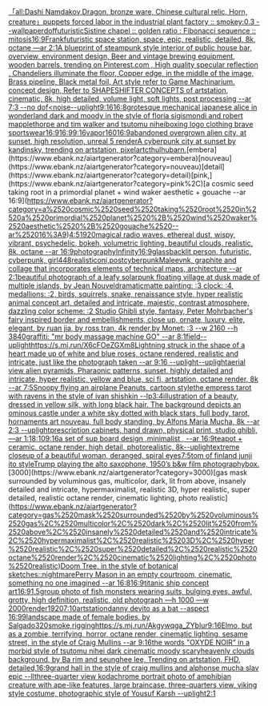 [「all:Dashi Namdakov,Dragon, bronze ware, Chinese cultural relic, Horn, creature」](https://www.ebank.nz/aiartgenerator?category=%E3%80%8Call%3ADashi%2520Namdakov%2CDragon%2C%2520bronze%2520ware%2C%2520Chinese%2520cultural%2520relic%2C%2520Horn%2C%2520creature%E3%80%8D)[puppets forced labor in the industrial plant factory :: smokey:0.3 --wallpaper](https://www.ebank.nz/aiartgenerator?category=puppets%2520forced%2520labor%2520in%2520the%2520industrial%2520plant%2520factory%2520%3A%3A%2520smokey%3A0.3%2520--wallpaper)[dof](https://www.ebank.nz/aiartgenerator?category=dof)[futuristic](https://www.ebank.nz/aiartgenerator?category=futuristic)[Sistine chapel :: golden ratio : Fibonacci sequence :: mitosis](https://www.ebank.nz/aiartgenerator?category=Sistine%2520chapel%2520%3A%3A%2520golden%2520ratio%2520%3A%2520Fibonacci%2520sequence%2520%3A%3A%2520mitosis)[16:9](https://www.ebank.nz/aiartgenerator?category=16%3A9)[Frank](https://www.ebank.nz/aiartgenerator?category=Frank)[futuristic space station, space, epic, realistic, detailed, 8k, octane —ar 2:1](https://www.ebank.nz/aiartgenerator?category=futuristic%2520space%2520station%2C%2520space%2C%2520epic%2C%2520realistic%2C%2520detailed%2C%25208k%2C%2520octane%2520%E2%80%94ar%25202%3A1)[A blueprint of steampunk style interior of public house bar,  overview, environment  design,  Beer and vintage brewing equipment, wooden barrels,  trending on Pinterest.com  , High quality specular reflection ,  Chandeliers illuminate the floor, Copper  edge, in the middle of the image, Brass pipeline,  Black metal foil,  Art style refer to Game Machinarium.  concept design, Refer to SHAPESHIFTER CONCEPTS  of artstation, cinematic,  8k, high detailed,  volume light,  soft lights,  post processing    --ar 7:3   --no dof](https://www.ebank.nz/aiartgenerator?category=A%2520blueprint%2520of%2520steampunk%2520style%2520interior%2520of%2520public%2520house%2520bar%2C%2520%2520overview%2C%2520environment%2520%2520design%2C%2520%2520Beer%2520and%2520vintage%2520brewing%2520equipment%2C%2520wooden%2520barrels%2C%2520%2520trending%2520on%2520Pinterest.com%2520%2520%2C%2520High%2520quality%2520specular%2520reflection%2520%2C%2520%2520Chandeliers%2520illuminate%2520the%2520floor%2C%2520Copper%2520%2520edge%2C%2520in%2520the%2520middle%2520of%2520the%2520image%2C%2520Brass%2520pipeline%2C%2520%2520Black%2520metal%2520foil%2C%2520%2520Art%2520style%2520refer%2520to%2520Game%2520Machinarium.%2520%2520concept%2520design%2C%2520Refer%2520to%2520SHAPESHIFTER%2520CONCEPTS%2520%2520of%2520artstation%2C%2520cinematic%2C%2520%25208k%2C%2520high%2520detailed%2C%2520%2520volume%2520light%2C%2520%2520soft%2520lights%2C%2520%2520post%2520processing%2520%2520%2520%2520--ar%25207%3A3%2520%2520%2520--no%2520dof)[<noise](https://www.ebank.nz/aiartgenerator?category=%3Cnoise)[](https://www.ebank.nz/aiartgenerator?category=)[--uplight](https://www.ebank.nz/aiartgenerator?category=--uplight)[9:16](https://www.ebank.nz/aiartgenerator?category=9%3A16)[16:8](https://www.ebank.nz/aiartgenerator?category=16%3A8)[grotesque mechanical japanese alice in wonderland dark and moody in the style of floria sigismondi and robert mapplethorpe and tim walker and tsutomu nihei](https://www.ebank.nz/aiartgenerator?category=grotesque%2520mechanical%2520japanese%2520alice%2520in%2520wonderland%2520dark%2520and%2520moody%2520in%2520the%2520style%2520of%2520floria%2520sigismondi%2520and%2520robert%2520mapplethorpe%2520and%2520tim%2520walker%2520and%2520tsutomu%2520nihei)[boxing logo clothing brave sportswear](https://www.ebank.nz/aiartgenerator?category=boxing%2520logo%2520clothing%2520brave%2520sportswear)[16:9](https://www.ebank.nz/aiartgenerator?category=16%3A9)[16:9](https://www.ebank.nz/aiartgenerator?category=16%3A9)[9:16](https://www.ebank.nz/aiartgenerator?category=9%3A16)[vapor](https://www.ebank.nz/aiartgenerator?category=vapor)[1](https://www.ebank.nz/aiartgenerator?category=1)[60](https://www.ebank.nz/aiartgenerator?category=60)[16:9](https://www.ebank.nz/aiartgenerator?category=16%3A9)[abandoned overgrown alien city, at sunset, high resolution, unreal 5 render](https://www.ebank.nz/aiartgenerator?category=abandoned%2520overgrown%2520alien%2520city%2C%2520at%2520sunset%2C%2520high%2520resolution%2C%2520unreal%25205%2520render)[A cyberpunk city at sunset by kandinsky, trending on artstation, pixelart](https://www.ebank.nz/aiartgenerator?category=A%2520cyberpunk%2520city%2520at%2520sunset%2520by%2520kandinsky%2C%2520trending%2520on%2520artstation%2C%2520pixelart)[cthulhu](https://www.ebank.nz/aiartgenerator?category=cthulhu)[barn.](https://www.ebank.nz/aiartgenerator?category=barn.)[embera](https://www.ebank.nz/aiartgenerator?category=embera)[nouveau](https://www.ebank.nz/aiartgenerator?category=nouveau)[detail](https://www.ebank.nz/aiartgenerator?category=detail)[pink,](https://www.ebank.nz/aiartgenerator?category=pink%2C)[a cosmic seed taking root in a primordial planet + wind waker aesthetic + gouache --ar 16:9](https://www.ebank.nz/aiartgenerator?category=a%2520cosmic%2520seed%2520taking%2520root%2520in%2520a%2520primordial%2520planet%2520%2B%2520wind%2520waker%2520aesthetic%2520%2B%2520gouache%2520--ar%252016%3A9)[4:5](https://www.ebank.nz/aiartgenerator?category=4%3A5)[1920](https://www.ebank.nz/aiartgenerator?category=1920)[magical radio waves, ethereal dust, wispy, vibrant, psychedelic, bokeh, volumetric lighting, beautiful clouds, realistic, 8k, octane --ar 16:9](https://www.ebank.nz/aiartgenerator?category=magical%2520radio%2520waves%2C%2520ethereal%2520dust%2C%2520wispy%2C%2520vibrant%2C%2520psychedelic%2C%2520bokeh%2C%2520volumetric%2520lighting%2C%2520beautiful%2520clouds%2C%2520realistic%2C%25208k%2C%2520octane%2520--ar%252016%3A9)[photography](https://www.ebank.nz/aiartgenerator?category=photography)[Infinity](https://www.ebank.nz/aiartgenerator?category=Infinity)[16:9](https://www.ebank.nz/aiartgenerator?category=16%3A9)[glass](https://www.ebank.nz/aiartgenerator?category=glass)[backlit person, futuristic, cyberpunk, girl](https://www.ebank.nz/aiartgenerator?category=backlit%2520person%2C%2520futuristic%2C%2520cyberpunk%2C%2520girl)[448](https://www.ebank.nz/aiartgenerator?category=448)[realistic](https://www.ebank.nz/aiartgenerator?category=realistic)[oni,postcyberpunk](https://www.ebank.nz/aiartgenerator?category=oni%2Cpostcyberpunk)[Maleev](https://www.ebank.nz/aiartgenerator?category=Maleev)[nk, graphite and collage that incorporates elements of technical maps, architecture --ar 2:1](https://www.ebank.nz/aiartgenerator?category=nk%2C%2520graphite%2520and%2520collage%2520that%2520incorporates%2520elements%2520of%2520technical%2520maps%2C%2520architecture%2520--ar%25202%3A1)[beautiful photograph of a leafy solarpunk floating village at dusk made of multiple islands, by Jean Nouvel](https://www.ebank.nz/aiartgenerator?category=beautiful%2520photograph%2520of%2520a%2520leafy%2520solarpunk%2520floating%2520village%2520at%2520dusk%2520made%2520of%2520multiple%2520islands%2C%2520by%2520Jean%2520Nouvel)[dramatic](https://www.ebank.nz/aiartgenerator?category=dramatic)[matte painting: :3 clock: :4, medallions: :2, birds, squirrels, snake, renaissance style, hyper realistic animal concept art, detailed and intricate, majestic, contrast atmosphere, dazzling color scheme: :2 Studio Ghibli style, fantasy, Peter Mohrbacher's fairy inspired border and embellishments, close up, ornate, luxury, elite, elegant, by ruan jia, by ross tran, 4k render,by Monet: :3 --w 2160 --h 3840](https://www.ebank.nz/aiartgenerator?category=matte%2520painting%3A%2520%3A3%2520clock%3A%2520%3A4%2C%2520medallions%3A%2520%3A2%2C%2520birds%2C%2520squirrels%2C%2520snake%2C%2520renaissance%2520style%2C%2520hyper%2520realistic%2520animal%2520concept%2520art%2C%2520detailed%2520and%2520intricate%2C%2520majestic%2C%2520contrast%2520atmosphere%2C%2520dazzling%2520color%2520scheme%3A%2520%3A2%2520Studio%2520Ghibli%2520style%2C%2520fantasy%2C%2520Peter%2520Mohrbacher%27s%2520fairy%2520inspired%2520border%2520and%2520embellishments%2C%2520close%2520up%2C%2520ornate%2C%2520luxury%2C%2520elite%2C%2520elegant%2C%2520by%2520ruan%2520jia%2C%2520by%2520ross%2520tran%2C%25204k%2520render%2Cby%2520Monet%3A%2520%3A3%2520--w%25202160%2520--h%25203840)[graffiti: "mr body massage machine GO" --ar 8:1](https://www.ebank.nz/aiartgenerator?category=graffiti%3A%2520%22mr%2520body%2520massage%2520machine%2520GO%22%2520--ar%25208%3A1)[field](https://www.ebank.nz/aiartgenerator?category=field)[--uplight](https://www.ebank.nz/aiartgenerator?category=--uplight)[<https://s.mj.run/X6cFOeZGXm8>](https://www.ebank.nz/aiartgenerator?category=%3Chttps%3A//s.mj.run/X6cFOeZGXm8%3E)[Lightning struck in the shape of a heart made up of white and blue roses, octane rendered, realistic and intricate, just like the photograph taken  --ar 9:16 --uplight](https://www.ebank.nz/aiartgenerator?category=Lightning%2520struck%2520in%2520the%2520shape%2520of%2520a%2520heart%2520made%2520up%2520of%2520white%2520and%2520blue%2520roses%2C%2520octane%2520rendered%2C%2520realistic%2520and%2520intricate%2C%2520just%2520like%2520the%2520photograph%2520taken%2520%2520--ar%25209%3A16%2520--uplight)[--uplight](https://www.ebank.nz/aiartgenerator?category=--uplight)[aerial view alien pyramids, Pharaonic patterns, sunset, highly detailed and intricate, hyper realistic, yellow and blue, sci fi, artstation, octane render, 8k --ar 7:5](https://www.ebank.nz/aiartgenerator?category=aerial%2520view%2520alien%2520pyramids%2C%2520Pharaonic%2520patterns%2C%2520sunset%2C%2520highly%2520detailed%2520and%2520intricate%2C%2520hyper%2520realistic%2C%2520yellow%2520and%2520blue%2C%2520sci%2520fi%2C%2520artstation%2C%2520octane%2520render%2C%25208k%2520--ar%25207%3A5)[Snoopy flying an airplane Peanuts, cartoon style](https://www.ebank.nz/aiartgenerator?category=Snoopy%2520flying%2520an%2520airplane%2520Peanuts%2C%2520cartoon%2520style)[the empress tarot with ravens in the style of ivan shishkin --lp](https://www.ebank.nz/aiartgenerator?category=the%2520empress%2520tarot%2520with%2520ravens%2520in%2520the%2520style%2520of%2520ivan%2520shishkin%2520--lp)[3:4](https://www.ebank.nz/aiartgenerator?category=3%3A4)[illustration of a beauty, dressed in yellow silk, with long black hair. The background depicts an ominous castle under a white sky dotted with black stars, full body, tarot, hornaments art nouveau,  full body standing, by Alfons Maria Mucha, 8k --ar 2:3 --uplight](https://www.ebank.nz/aiartgenerator?category=illustration%2520of%2520a%2520beauty%2C%2520dressed%2520in%2520yellow%2520silk%2C%2520with%2520long%2520black%2520hair.%2520The%2520background%2520depicts%2520an%2520ominous%2520castle%2520under%2520a%2520white%2520sky%2520dotted%2520with%2520black%2520stars%2C%2520full%2520body%2C%2520tarot%2C%2520hornaments%2520art%2520nouveau%2C%2520%2520full%2520body%2520standing%2C%2520by%2520Alfons%2520Maria%2520Mucha%2C%25208k%2520--ar%25202%3A3%2520--uplight)[prescription cabinets, hand drawn, physical print, studio ghibli, —ar 1:1](https://www.ebank.nz/aiartgenerator?category=prescription%2520cabinets%2C%2520hand%2520drawn%2C%2520physical%2520print%2C%2520studio%2520ghibli%2C%2520%E2%80%94ar%25201%3A1)[8:10](https://www.ebank.nz/aiartgenerator?category=8%3A10)[9:16](https://www.ebank.nz/aiartgenerator?category=9%3A16)[a set of sup board design  ,minimalist , --ar 16:9](https://www.ebank.nz/aiartgenerator?category=a%2520set%2520of%2520sup%2520board%2520design%2520%2520%2Cminimalist%2520%2C%2520--ar%252016%3A9)[teapot + ceramic, octane render, high detail, photorealistic, 8k](https://www.ebank.nz/aiartgenerator?category=teapot%2520%2B%2520ceramic%2C%2520octane%2520render%2C%2520high%2520detail%2C%2520photorealistic%2C%25208k)[--uplight](https://www.ebank.nz/aiartgenerator?category=--uplight)[extreme closeup of a beautiful woman, deranged, spiral eyes](https://www.ebank.nz/aiartgenerator?category=extreme%2520closeup%2520of%2520a%2520beautiful%2520woman%2C%2520deranged%2C%2520spiral%2520eyes)[7:5](https://www.ebank.nz/aiartgenerator?category=7%3A5)[tom of finland junji ito style](https://www.ebank.nz/aiartgenerator?category=tom%2520of%2520finland%2520junji%2520ito%2520style)[Trump playing the alto saxophone, 1950’s b&w film photography](https://www.ebank.nz/aiartgenerator?category=Trump%2520playing%2520the%2520alto%2520saxophone%2C%25201950%E2%80%99s%2520b%26w%2520film%2520photography)[box.](https://www.ebank.nz/aiartgenerator?category=box.)[3000](https://www.ebank.nz/aiartgenerator?category=3000)[gas mask surrounded by voluminous gas, multicolor, dark, lit from above, insanely detailed and intricate, hypermaximalist, realistic 3D, hyper realistic, super detailed, realistic octane render, cinematic lighting, photo realistic](https://www.ebank.nz/aiartgenerator?category=gas%2520mask%2520surrounded%2520by%2520voluminous%2520gas%2C%2520multicolor%2C%2520dark%2C%2520lit%2520from%2520above%2C%2520insanely%2520detailed%2520and%2520intricate%2C%2520hypermaximalist%2C%2520realistic%25203D%2C%2520hyper%2520realistic%2C%2520super%2520detailed%2C%2520realistic%2520octane%2520render%2C%2520cinematic%2520lighting%2C%2520photo%2520realistic)[Doom Tree, in the style of botanical sketches](https://www.ebank.nz/aiartgenerator?category=Doom%2520Tree%2C%2520in%2520the%2520style%2520of%2520botanical%2520sketches)[::nightmare](https://www.ebank.nz/aiartgenerator?category=%3A%3Anightmare)[Perry Mason in an empty courtroom, cinematic, something no one imagined --ar 16:8](https://www.ebank.nz/aiartgenerator?category=Perry%2520Mason%2520in%2520an%2520empty%2520courtroom%2C%2520cinematic%2C%2520something%2520no%2520one%2520imagined%2520--ar%252016%3A8)[16:9](https://www.ebank.nz/aiartgenerator?category=16%3A9)[titanic ship concept art](https://www.ebank.nz/aiartgenerator?category=titanic%2520ship%2520concept%2520art)[16:9](https://www.ebank.nz/aiartgenerator?category=16%3A9)[1.5](https://www.ebank.nz/aiartgenerator?category=1.5)[group photo of fish monsters wearing suits, bulging eyes, awful, grotty, high definition, realistic, old photograph —h 1000 —w 2000](https://www.ebank.nz/aiartgenerator?category=group%2520photo%2520of%2520fish%2520monsters%2520wearing%2520suits%2C%2520bulging%2520eyes%2C%2520awful%2C%2520grotty%2C%2520high%2520definition%2C%2520realistic%2C%2520old%2520photograph%2520%E2%80%94h%25201000%2520%E2%80%94w%25202000)[render](https://www.ebank.nz/aiartgenerator?category=render)[1920](https://www.ebank.nz/aiartgenerator?category=1920)[7:10](https://www.ebank.nz/aiartgenerator?category=7%3A10)[artstation](https://www.ebank.nz/aiartgenerator?category=artstation)[danny devito as a bat --aspect 16:9](https://www.ebank.nz/aiartgenerator?category=danny%2520devito%2520as%2520a%2520bat%2520--aspect%252016%3A9)[9](https://www.ebank.nz/aiartgenerator?category=9)[landscape made of female bodies, by Salgado](https://www.ebank.nz/aiartgenerator?category=landscape%2520made%2520of%2520female%2520bodies%2C%2520by%2520Salgado)[320](https://www.ebank.nz/aiartgenerator?category=320)[smoke,](https://www.ebank.nz/aiartgenerator?category=smoke%2C)[rigging](https://www.ebank.nz/aiartgenerator?category=rigging)[<https://s.mj.run/Akgywqga_ZY>](https://www.ebank.nz/aiartgenerator?category=%3Chttps%3A//s.mj.run/Akgywqga_ZY%3E)[blur](https://www.ebank.nz/aiartgenerator?category=blur)[9:16](https://www.ebank.nz/aiartgenerator?category=9%3A16)[Elmo, but as a zombie, terrifying, horror, octane render, cinematic lighting, sesame street, in the style of Craig Mullins --ar 9:16](https://www.ebank.nz/aiartgenerator?category=Elmo%2C%2520but%2520as%2520a%2520zombie%2C%2520terrifying%2C%2520horror%2C%2520octane%2520render%2C%2520cinematic%2520lighting%2C%2520sesame%2520street%2C%2520in%2520the%2520style%2520of%2520Craig%2520Mullins%2520--ar%25209%3A16)[the words "OXYDE NOIR" in a morbid style of tsutomu nihei dark cinematic moody scary](https://www.ebank.nz/aiartgenerator?category=the%2520words%2520%22OXYDE%2520NOIR%22%2520in%2520a%2520morbid%2520style%2520of%2520tsutomu%2520nihei%2520dark%2520cinematic%2520moody%2520scary)[heavenly clouds background, by Ba rim and seunghee lee, Trending on artstation, FHD, detailed,](https://www.ebank.nz/aiartgenerator?category=heavenly%2520clouds%2520background%2C%2520by%2520Ba%2520rim%2520and%2520seunghee%2520lee%2C%2520Trending%2520on%2520artstation%2C%2520FHD%2C%2520detailed%2C)[16:9](https://www.ebank.nz/aiartgenerator?category=16%3A9)[grand hall in the style of craig mullins and alphonse mucha slav epic --ll](https://www.ebank.nz/aiartgenerator?category=grand%2520hall%2520in%2520the%2520style%2520of%2520craig%2520mullins%2520and%2520alphonse%2520mucha%2520slav%2520epic%2520--ll)[three-quarter view kodachrome portrait photo of amphibian creature with ape-like features, large braincase, three-quarters view, viking style costume, photographic style of Yousuf Karsh --uplight](https://www.ebank.nz/aiartgenerator?category=three-quarter%2520view%2520kodachrome%2520portrait%2520photo%2520of%2520amphibian%2520creature%2520with%2520ape-like%2520features%2C%2520large%2520braincase%2C%2520three-quarters%2520view%2C%2520viking%2520style%2520costume%2C%2520photographic%2520style%2520of%2520Yousuf%2520Karsh%2520--uplight)[2:1](https://www.ebank.nz/aiartgenerator?category=2%3A1)